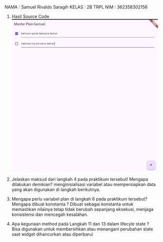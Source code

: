 NAMA    : Samuel Rivaldo Saragih
KELAS   : 2B TRPL
NIM     : 362358302156

1. Hasil Source Code
![Gambar](image.png)
2. Jelaskan maksud dari langkah 4 pada praktikum tersebut! Mengapa dilakukan demikian?
menginisialisasi variabel atau mempersiapkan data yang akan digunakan di langkah berikutnya.

3. Mengapa perlu variabel plan di langkah 6 pada praktikum tersebut? Mengapa dibuat konstanta ? Dibuat sebagai konstanta untuk memastikan nilainya tetap tidak berubah sepanjang eksekusi, menjaga konsistensi dan mencegah kesalahan.

4. Apa kegunaan method pada Langkah 11 dan 13 dalam lifecyle state ? Bisa digunakan untuk membersihkan atau menangani perubahan state saat widget dihancurkan atau diperbarui
